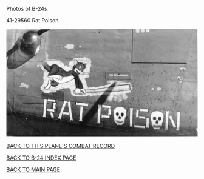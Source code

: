 
Photos of B-24s






 




41-29560 Rat Poison  

![](41-29560.jpg)  
  

[BACK TO THIS PLANE'S COMBAT RECORD](b24s/41-29560.md)  

[BACK TO B-24 INDEX PAGE](000b24s.md)  

[BACK TO MAIN PAGE](index.html)


